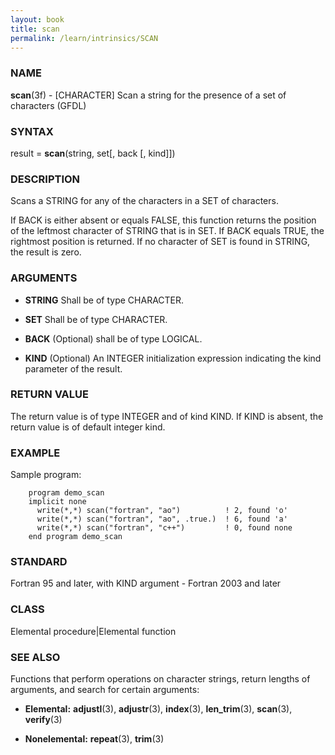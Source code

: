 ```yaml
---
layout: book
title: scan
permalink: /learn/intrinsics/SCAN
---
```

### NAME

__scan__(3f) - \[CHARACTER\] Scan a string for the presence of a set of characters
(GFDL)

### SYNTAX

result = __scan__(string, set\[, back \[, kind\]\])

### DESCRIPTION

Scans a STRING for any of the characters in a SET of characters.

If BACK is either absent or equals FALSE, this function returns the
position of the leftmost character of STRING that is in SET. If BACK
equals TRUE, the rightmost position is returned. If no character of SET
is found in STRING, the result is zero.

### ARGUMENTS

  - __STRING__
    Shall be of type CHARACTER.

  - __SET__
    Shall be of type CHARACTER.

  - __BACK__
    (Optional) shall be of type LOGICAL.

  - __KIND__
    (Optional) An INTEGER initialization expression indicating the kind
    parameter of the result.

### RETURN VALUE

The return value is of type INTEGER and of kind KIND. If KIND is absent,
the return value is of default integer kind.

### EXAMPLE

Sample program:

```
    program demo_scan
    implicit none
      write(*,*) scan("fortran", "ao")          ! 2, found 'o'
      write(*,*) scan("fortran", "ao", .true.)  ! 6, found 'a'
      write(*,*) scan("fortran", "c++")         ! 0, found none
    end program demo_scan
```

### STANDARD

Fortran 95 and later, with KIND argument - Fortran 2003 and later

### CLASS

Elemental procedure\|Elemental function

### SEE ALSO

Functions that perform operations on character strings, return lengths
of arguments, and search for certain arguments:

  - __Elemental:__
    __adjustl__(3), __adjustr__(3), __index__(3), __len\_trim__(3),
    __scan__(3), __verify__(3)

  - __Nonelemental:__
    __repeat__(3), __trim__(3)
